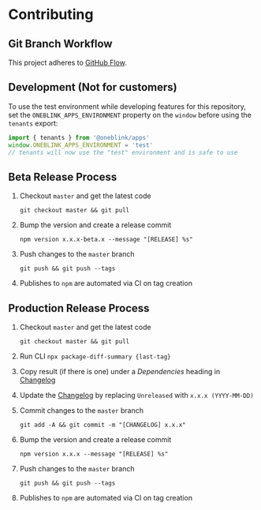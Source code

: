 # Contributing

## Git Branch Workflow

This project adheres to [GitHub Flow](https://guides.github.com/introduction/flow/).

## Development (Not for customers)

To use the test environment while developing features for this repository, set the `ONEBLINK_APPS_ENVIRONMENT` property on the `window` before using the `tenants` export:

```js
import { tenants } from '@oneblink/apps'
window.ONEBLINK_APPS_ENVIRONMENT = 'test'
// tenants will now use the "test" environment and is safe to use
```

## Beta Release Process

1. Checkout `master` and get the latest code

   ```
   git checkout master && git pull
   ```

1. Bump the version and create a release commit

   ```
   npm version x.x.x-beta.x --message "[RELEASE] %s"
   ```

1. Push changes to the `master` branch

   ```
   git push && git push --tags
   ```

1. Publishes to `npm` are automated via CI on tag creation

## Production Release Process

1. Checkout `master` and get the latest code

   ```
   git checkout master && git pull
   ```

1. Run CLI `npx package-diff-summary {last-tag}`

1. Copy result (if there is one) under a _Dependencies_ heading in [Changelog](./CHANGELOG.md)

1. Update the [Changelog](./CHANGELOG.md) by replacing `Unreleased` with `x.x.x (YYYY-MM-DD)`

1. Commit changes to the `master` branch

   ```
   git add -A && git commit -m "[CHANGELOG] x.x.x"
   ```

1. Bump the version and create a release commit

   ```
   npm version x.x.x --message "[RELEASE] %s"
   ```

1. Push changes to the `master` branch

   ```
   git push && git push --tags
   ```

1. Publishes to `npm` are automated via CI on tag creation
